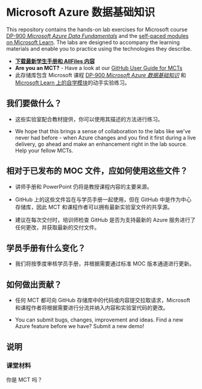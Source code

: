 # <a name="microsoft-azure-data-fundamentals"></a>Microsoft Azure 数据基础知识

This repository contains the hands-on lab exercises for Microsoft course <bpt id="p1">[</bpt>DP-900 <bpt id="p2">*</bpt>Microsoft Azure Data Fundamentals<ept id="p2">*</ept><ept id="p1">](https://docs.microsoft.com/en-us/learn/certifications/courses/dp-900t00)</ept> and the <bpt id="p3">[</bpt>self-paced modules on Microsoft Learn<ept id="p3">](https://docs.microsoft.com/en-us/users/23110622/collections/0kjyh8rn5gdrjj/)</ept>. The labs are designed to accompany the learning materials and enable you to practice using the technologies they describe. 

- **[下载最新学生手册和 AllFiles 内容](../../releases/latest)**
- <bpt id="p1">**</bpt>Are you an MCT?<ept id="p1">**</ept> - Have a look at our <bpt id="p1">[</bpt>GitHub User Guide for MCTs<ept id="p1">](https://microsoftlearning.github.io/MCT-User-Guide/)</ept>
- 此存储库包含 Microsoft 课程 [DP-900 *Microsoft Azure 数据基础知识*](https://docs.microsoft.com/en-us/learn/certifications/courses/dp-900t00) 和 [Microsoft Learn 上的自学模块](https://docs.microsoft.com/en-us/users/23110622/collections/0kjyh8rn5gdrjj/)的动手实验练习。

## <a name="what-are-we-doing"></a>我们要做什么？

- 这些实验室配合教材提供，你可以使用其描述的方法进行练习。

- We hope that this brings a sense of collaboration to the labs like we've never had before - when Azure changes and you find it first during a live delivery, go ahead and make an enhancement right in the lab source.  Help your fellow MCTs.

## <a name="how-should-i-use-these-files-relative-to-the-released-moc-files"></a>相对于已发布的 MOC 文件，应如何使用这些文件？

- 讲师手册和 PowerPoint 仍将是教授课程内容的主要来源。

- GitHub 上的这些文件旨在与学员手册一起使用，但在 GitHub 中是作为中心存储库，因此 MCT 和课程作者可以拥有最新实验室文件的共享源。

- 建议在每次交付时，培训师检查 GitHub 是否为支持最新的 Azure 服务进行了任何更改，并获取最新的交付文件。

## <a name="what-about-changes-to-the-student-handbook"></a>学员手册有什么变化？

- 我们将按季度审核学员手册，并根据需要通过标准 MOC 版本通道进行更新。

## <a name="how-do-i-contribute"></a>如何做出贡献？

- 任何 MCT 都可向 GitHub 存储库中的代码或内容提交拉取请求，Microsoft 和课程作者将根据需要进行分流并纳入内容和实验室代码的更改。

- You can submit bugs, changes, improvement and ideas.  Find a new Azure feature before we have?  Submit a new demo!

## <a name="notes"></a>说明

### <a name="classroom-materials"></a>课堂材料

你是 MCT 吗？
